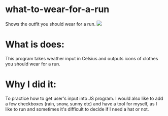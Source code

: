 # what-to-wear-for-a-run
Shows the outfit you should wear for a run.
<img src="https://media.giphy.com/media/3ov9jLRtLwncqA1cys/giphy.gif" />


# What is does:  
This program takes weather input in Celsius and outputs icons of clothes you should wear for a run.



# Why I did it: 
To practice how to get user's input into JS program. I would also like to add a few checkboxes (rain, snow, sunny etc) and have a tool for myself, as I like to run and sometimes it's difficult to decide if I need a hat or not.
